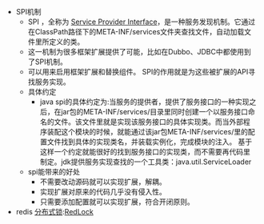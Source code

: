 - SPI机制
    - SPI ，全称为 [Service Provider Interface](<Service Provider Interface.md>)，是一种服务发现机制。它通过在ClassPath路径下的META-INF/services文件夹查找文件，自动加载文件里所定义的类。
    - 这一机制为很多框架扩展提供了可能，比如在Dubbo、JDBC中都使用到了SPI机制。
    - 可以用来启用框架扩展和替换组件。 SPI的作用就是为这些被扩展的API寻找服务实现。
    - 具体约定
        - java spi的具体约定为:当服务的提供者，提供了服务接口的一种实现之后，在jar包的META-INF/services/目录里同时创建一个以服务接口命名的文件。该文件里就是实现该服务接口的具体实现类。而当外部程序装配这个模块的时候，就能通过该jar包META-INF/services/里的配置文件找到具体的实现类名，并装载实例化，完成模块的注入。 基于这样一个约定就能很好的找到服务接口的实现类，而不需要再代码里制定。jdk提供服务实现查找的一个工具类：java.util.ServiceLoader
    - spi能带来的好处
        - 不需要改动源码就可以实现扩展，解耦。
        - 实现扩展对原来的代码几乎没有侵入性。
        - 只需要添加配置就可以实现扩展，符合开闭原则。
- redis [分布式锁](<分布式锁.md>):[RedLock](<RedLock.md>)
